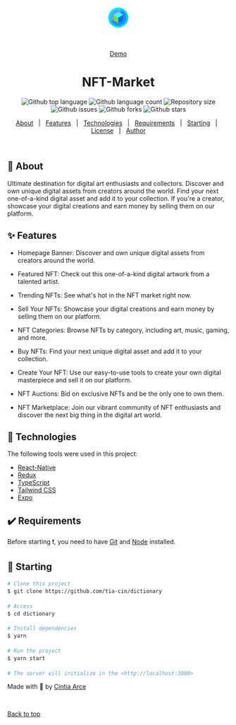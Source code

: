 <div align="center" id="top"> 
  <img src="./assets/icons/nft.png" width=50 alt="NFT-Market" />

&#xa0;

<a href="http://nft-langing.vercel.app/">Demo</a>

</div>

<h1 align="center">NFT-Market</h1>

<p align="center">
  <img alt="Github top language" src="https://img.shields.io/github/languages/top/tia-cin/nft-market?color=56BEB8">
  <img alt="Github language count" src="https://img.shields.io/github/languages/count/tia-cin/nft-market?color=56BEB8">
  <img alt="Repository size" src="https://img.shields.io/github/repo-size/tia-cin/nft-market?color=56BEB8">
  <img alt="Github issues" src="https://img.shields.io/github/issues/tia-cin/nft-market?color=56BEB8" />
  <img alt="Github forks" src="https://img.shields.io/github/forks/tia-cin/nft-market?color=56BEB8" />
  <img alt="Github stars" src="https://img.shields.io/github/stars/tia-cin/nft-market?color=56BEB8" />
</p>

<p align="center">
  <a href="#dart-about">About</a> &#xa0; | &#xa0; 
  <a href="#sparkles-features">Features</a> &#xa0; | &#xa0;
  <a href="#rocket-technologies">Technologies</a> &#xa0; | &#xa0;
  <a href="#white_check_mark-requirements">Requirements</a> &#xa0; | &#xa0;
  <a href="#checkered_flag-starting">Starting</a> &#xa0; | &#xa0;
  <a href="#memo-license">License</a> &#xa0; | &#xa0;
  <a href="https://github.com/tia-cin" target="_blank">Author</a>
</p>

<br>

## 📌 About

Ultimate destination for digital art enthusiasts and collectors. Discover and own unique digital assets from creators around the world.
Find your next one-of-a-kind digital asset and add it to your collection. 
If you're a creator, showcase your digital creations and earn money by selling them on our platform. 

## ✨ Features

- Homepage Banner: Discover and own unique digital assets from creators around the world.

- Featured NFT: Check out this one-of-a-kind digital artwork from a talented artist.

- Trending NFTs: See what's hot in the NFT market right now.

- Sell Your NFTs: Showcase your digital creations and earn money by selling them on our platform.

- NFT Categories: Browse NFTs by category, including art, music, gaming, and more.

- Buy NFTs: Find your next unique digital asset and add it to your collection.

- Create Your NFT: Use our easy-to-use tools to create your own digital masterpiece and sell it on our platform.

- NFT Auctions: Bid on exclusive NFTs and be the only one to own them.

- NFT Marketplace: Join our vibrant community of NFT enthusiasts and discover the next big thing in the digital art world.

## 🚀 Technologies

The following tools were used in this project:

- [React-Native](https://reactnative.dev/)
- [Redux](https://redux.org/)
- [TypeScript](https://www.typescriptlang.org/)
- [Tailwind CSS](https://tailwindcss.com/)
- [Expo](https://expo.dev/)

## ✔️ Requirements

Before starting ❗, you need to have [Git](https://git-scm.com) and [Node](https://nodejs.org/en/) installed.

## 🚩 Starting

```bash
# Clone this project
$ git clone https://github.com/tia-cin/dictionary

# Access
$ cd dictionary

# Install dependencies
$ yarn

# Run the project
$ yarn start

# The server will initialize in the <http://localhost:3000>
```

Made with 💛 by <a href="https://github.com/tia-cin" target="_blank">Cintia Arce</a>

&#xa0;

<a href="#top">Back to top</a>

